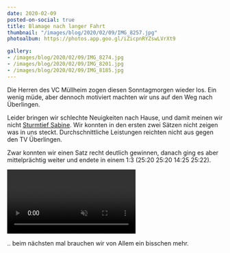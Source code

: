```yaml
---
date: 2020-02-09
posted-on-social: true
title: Blamage nach langer Fahrt
thumbnail: "/images/blog/2020/02/09/IMG_8257.jpg"
photoalbum: https://photos.app.goo.gl/iZicpnRYZswLVrXt9

gallery:
- /images/blog/2020/02/09/IMG_8274.jpg
- /images/blog/2020/02/09/IMG_8201.jpg
- /images/blog/2020/02/09/IMG_8185.jpg
---
```

Die Herren des VC Müllheim zogen diesen Sonntagmorgen wieder los. Ein wenig müde, aber dennoch motiviert machten wir uns auf den Weg nach Überlingen.

Leider bringen wir schlechte Neuigkeiten nach Hause, und damit meinen wir nicht [Sturmtief Sabine](https://www.badische-zeitung.de/hoechste-unwetterwarnstufe-fuer-teile-des-schwarzwaldes).<!--more--> Wir konnten in den ersten zwei Sätzen nicht zeigen was in uns steckt. Durchschnittliche Leistungen reichten nicht aus gegen den TV Überlingen.

Zwar konnten wir einen Satz recht deutlich gewinnen, danach ging es aber mittelprächtig weiter und endete in einem 1:3 (25:20 25:20 14:25 25:22).


<video muted autoplay loop><source src="/images/blog/2020/02/09/MVI_8271.MP4" type="video/mp4"></video>


.. beim nächsten mal brauchen wir von Allem ein bisschen mehr.
